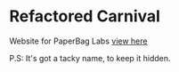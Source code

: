 # Refactored Carnival

Website for PaperBag Labs <a href="http://paperbaglabs.com">view here</a>


P.S: It's got a tacky name, to keep it hidden. 
